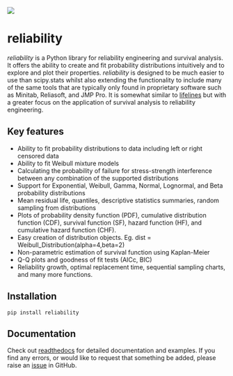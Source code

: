 ![](https://github.com/MatthewReid854/reliability/blob/master/images/logo3.png)

# reliability
*reliability* is a Python library for reliability engineering and survival analysis. It offers the ability to create and fit probability distributions intuitively and to explore and plot their properties. *reliability* is designed to be much easier to use than scipy.stats  whilst also extending the functionality to include many of the same tools that are typically only found in proprietary software such as Minitab, Reliasoft, and JMP Pro. It is somewhat similar to [lifelines](https://github.com/CamDavidsonPilon/lifelines/blob/master/README.md) but with a greater focus on the application of survival analysis to reliability engineering.

## Key features
- Ability to fit probability distributions to data including left or right censored data
- Ability to fit Weibull mixture models
- Calculating the probability of failure for stress-strength interference between any combination of the supported distributions
- Support for Exponential, Weibull, Gamma, Normal, Lognormal, and Beta probability distributions
- Mean residual life, quantiles, descriptive statistics summaries, random sampling from distributions
- Plots of probability density function (PDF), cumulative distribution function (CDF), survival function (SF), hazard function (HF), and cumulative hazard function (CHF).
- Easy creation of distribution objects. Eg. dist = Weibull_Distribution(alpha=4,beta=2)
- Non-parametric estimation of survival function using Kaplan-Meier
- Q-Q plots and goodness of fit tests (AICc, BIC)
- Reliability growth, optimal replacement time, sequential sampling charts, and many more functions.

## Installation
```
pip install reliability
```
## Documentation
Check out [readthedocs](https://reliability.readthedocs.io/en/latest/) for detailed documentation and examples.
If you find any errors, or would like to request that something be added, please raise an [issue](https://github.com/MatthewReid854/reliability/issues) in GitHub.
